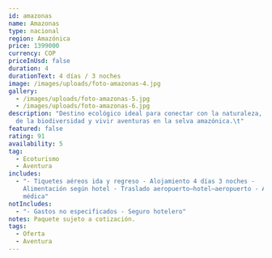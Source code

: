 ```yaml
---
id: amazonas
name: Amazonas
type: nacional
region: Amazónica
price: 1399000
currency: COP
priceInUsd: false
duration: 4
durationText: 4 días / 3 noches
image: /images/uploads/foto-amazonas-4.jpg
gallery:
  - /images/uploads/foto-amazonas-5.jpg
  - /images/uploads/foto-amazonas-6.jpg
description: "Destino ecológico ideal para conectar con la naturaleza, disfrutar
  de la biodiversidad y vivir aventuras en la selva amazónica.\t"
featured: false
rating: 91
availability: 5
tag:
  - Ecoturismo
  - Aventura
includes:
  - "- Tiquetes aéreos ida y regreso - Alojamiento 4 días 3 noches -
    Alimentación según hotel - Traslado aeropuerto–hotel–aeropuerto - Asistencia
    médica"
notIncludes:
  - "- Gastos no especificados - Seguro hotelero"
notes: Paquete sujeto a cotización.
tags:
  - Oferta
  - Aventura
---
```

